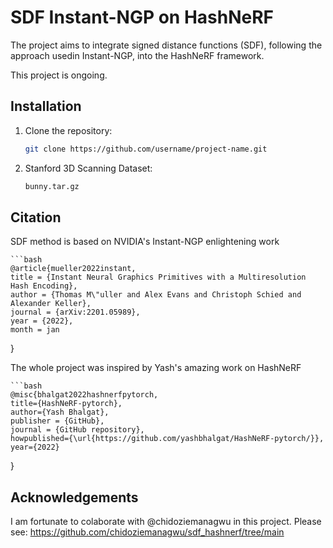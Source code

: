 # SDF Instant-NGP on HashNeRF

The project aims to integrate signed distance functions (SDF), following the approach usedin Instant-NGP, into the HashNeRF framework.

This project is ongoing.

## Installation
1. Clone the repository:
   ```bash
   git clone https://github.com/username/project-name.git

2. Stanford 3D Scanning Dataset:
   ```bash
   bunny.tar.gz 

## Citation

SDF method is based on NVIDIA's Instant-NGP enlightening work

    ```bash
    @article{mueller2022instant,
    title = {Instant Neural Graphics Primitives with a Multiresolution Hash Encoding},
    author = {Thomas M\"uller and Alex Evans and Christoph Schied and Alexander Keller},
    journal = {arXiv:2201.05989},
    year = {2022},
    month = jan
}

The whole project was inspired by Yash's amazing work on HashNeRF

    ```bash
    @misc{bhalgat2022hashnerfpytorch,
    title={HashNeRF-pytorch},
    author={Yash Bhalgat},
    publisher = {GitHub},
    journal = {GitHub repository},
    howpublished={\url{https://github.com/yashbhalgat/HashNeRF-pytorch/}},
    year={2022}
}   

## Acknowledgements

I am fortunate to colaborate with @chidoziemanagwu in this project. Please see: https://github.com/chidoziemanagwu/sdf_hashnerf/tree/main 
